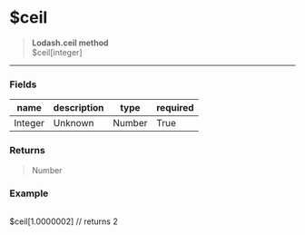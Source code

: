 # **$ceil**
> **Lodash.ceil method** <br/>
> $ceil[integer]
- - -

### Fields
| name | description | type | required |
|------|-------------|------|----------|
| Integer | Unknown | Number | True |

### Returns
> Number

### Example
> ```php
$ceil[1.0000002] // returns 2
```